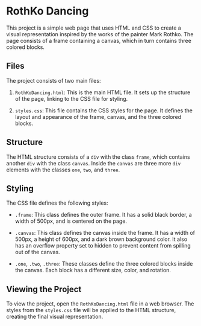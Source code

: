 # RothKo Dancing

This project is a simple web page that uses HTML and CSS to create a visual representation inspired by the works of the painter Mark Rothko. The page consists of a frame containing a canvas, which in turn contains three colored blocks.

## Files

The project consists of two main files:

1. `RothKoDancing.html`: This is the main HTML file. It sets up the structure of the page, linking to the CSS file for styling.

2. `styles.css`: This file contains the CSS styles for the page. It defines the layout and appearance of the frame, canvas, and the three colored blocks.

## Structure

The HTML structure consists of a `div` with the class `frame`, which contains another `div` with the class `canvas`. Inside the `canvas` are three more `div` elements with the classes `one`, `two`, and `three`.

## Styling

The CSS file defines the following styles:

- `.frame`: This class defines the outer frame. It has a solid black border, a width of 500px, and is centered on the page.

- `.canvas`: This class defines the canvas inside the frame. It has a width of 500px, a height of 600px, and a dark brown background color. It also has an overflow property set to hidden to prevent content from spilling out of the canvas.

- `.one`, `.two`, `.three`: These classes define the three colored blocks inside the canvas. Each block has a different size, color, and rotation.

## Viewing the Project

To view the project, open the `RothKoDancing.html` file in a web browser. The styles from the `styles.css` file will be applied to the HTML structure, creating the final visual representation.